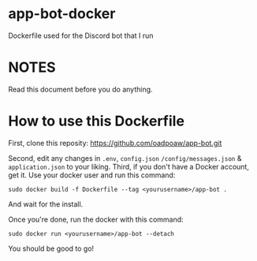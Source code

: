 # app-bot-docker
Dockerfile used for the Discord bot that I run

# NOTES
Read this document before you do anything.

# How to use this Dockerfile
First, clone this reposity: https://github.com/oadpoaw/app-bot.git

Second, edit any changes in `.env`, `config.json` `/config/messages.json` & `application.json` to your liking. 
Third, if you don't have a Docker account, get it. Use your docker user and run this command:
```
sudo docker build -f Dockerfile --tag <yourusername>/app-bot .
```
And wait for the install. 

Once you're done, run the docker with this command:
```
sudo docker run <yourusername>/app-bot --detach
```

You should be good to go!

